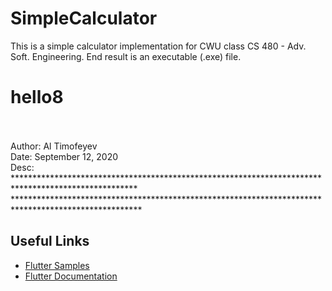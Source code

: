 # SimpleCalculator
This is a simple calculator implementation for CWU class CS 480 - Adv. Soft. Engineering. End result is an executable (.exe) file.

# hello8
<br />
<br />
Author: Al Timofeyev
<br />
Date: September 12, 2020
<br />
Desc: 
<br />
****************************************************************************************************
<br />
*****************************************************************************************************
<br />

## Useful Links
- [Flutter Samples](https://flutter.dev/docs/cookbook)
- [Flutter Documentation](https://flutter.dev/docs)
